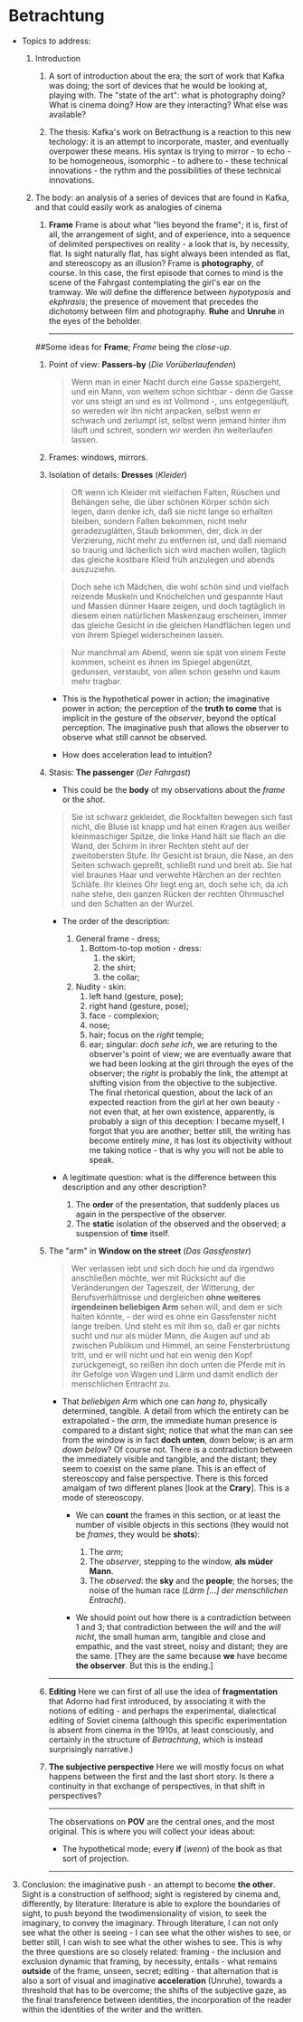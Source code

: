 # Betrachtung

- Topics to address:

	1. Introduction

		1. A sort of introduction about the era; the sort of work that Kafka was doing; the sort of devices that he would be looking at, playing with. The "state of the art": what is photography doing? What is cinema doing? How are they interacting? What else was available?

		2. The thesis: Kafka's work on Betracthung is a reaction to this new techology: it is an attempt to incorporate, master, and eventually overpower these means. His syntax is trying to mirror - to echo - to be homogeneous, isomorphic - to adhere to - these technical innovations - the rythm and the possibilities of these technical innovations.

	2. The body: an analysis of a series of devices that are found in Kafka, and that could easily work as analogies of cinema
		
		1.  __Frame__
Frame is about what "lies beyond the frame"; it is, first of all, the arrangement of sight, and of experience, into a sequence of delimited perspectives on reality - a look that is, by necessity, flat. Is sight naturally flat, has sight always been intended as flat, and stereoscopy as an illusion? Frame is __photography__, of course. In this case, the first episode that comes to mind is the scene of the Fahrgast contemplating the girl's ear on the tramway.
We will define the difference between _hypotyposis_ and _ekphrasis_; the presence of movement that precedes the dichotomy between film and photography. __Ruhe__ and __Unruhe__ in the eyes of the beholder.

            - - -

        ##Some ideas for __Frame__; _Frame_ being the _close-up_.
        
        1. Point of view: __Passers-by__ (_Die Vorüberlaufenden_)
        
            > Wenn man in einer Nacht durch eine Gasse spaziergeht, und ein Mann, von weitem schon sichtbar - denn die Gasse vor uns steigt an und es ist Vollmond -, uns entgegenläuft, so wereden wir ihn nicht anpacken, selbst wenn er schwach und zerlumpt ist, selbst wenn jemand hinter ihm läuft und schreit, sondern wir werden ihn weiterlaufen lassen.
        
        1. Frames: windows, mirrors.
        
            
        2. Isolation of details: __Dresses__ (_Kleider_)
            
            > Oft wenn ich Kleider mit vielfachen Falten, Rüschen und Behängen sehe, die über schönen Körper schön sich legen, dann denke ich, daß sie nicht lange so erhalten bleiben, sondern Falten bekommen, nicht mehr geradezuglätten, Staub bekommen, der, dick in der Verzierung, nicht mehr zu entfernen ist, und daß niemand so traurig und lächerlich sich wird machen wollen, täglich das gleiche kostbare Kleid früh anzulegen und abends auszuziehn. 
            
            > Doch sehe ich Mädchen, die wohl schön sind und vielfach reizende Muskeln und Knöchelchen und gespannte Haut und Massen dünner Haare zeigen, und doch tagtäglich in diesem einen natürlichen Maskenzaug erscheinen, immer das gleiche Gesicht in die gleichen Handflächen legen und von ihrem Spiegel widerscheinen lassen.
            
            > Nur manchmal am Abend, wenn sie spät von einem Feste kommen, scheint es ihnen im Spiegel abgenützt, gedunsen, verstaubt, von allen schon gesehn und kaum mehr tragbar.
                
            - This is the hypothetical power in action; the imaginative power in action; the perception of the __truth to come__ that is implicit in the gesture of the _observer_, beyond the optical perception. The imaginative push that allows the observer to observe what still cannot be observed.
                
            - How does acceleration lead to intuition?
        
        3. Stasis: __The passenger__ (_Der Fahrgast_)
        
            - This could be the __body__ of my observations about the _frame_ or the _shot_.
        
            > Sie ist schwarz gekleidet, die Rockfalten bewegen sich fast nicht, die Bluse ist knapp und hat einen Kragen aus weißer kleinmaschiger Spitze, die linke Hand hält sie flach an die Wand, der Schirm in ihrer Rechten steht auf der zweitobersten Stufe. Ihr Gesicht ist braun, die Nase, an den Seiten schwach gepreßt, schließt rund und breit ab. Sie hat viel braunes Haar und verwehte Härchen an der rechten Schläfe. Ihr kleines Ohr liegt eng an, doch sehe ich, da ich nahe stehe, den ganzen Rücken der rechten Ohrmuschel und den Schatten an der Wurzel.
            
            - The order of the description:
                1. General frame - dress;
                    1. Bottom-to-top motion - dress:
                        1. the skirt;
                        2. the shirt;
                        3. the collar;
                2. Nudity - skin:
                    1. left hand (gesture, pose);
                    2. right hand (gesture, pose);
                    3. face - complexion;
                    4. nose;                    
                    5. hair; focus on the _right_ temple;
                    6. ear; singular: _doch sehe ich_, we are returing to the observer's point of view; we are eventually aware that we had been looking at the girl through the eyes of the observer; the _right_ is probably the link, the attempt at shifting vision from the objective to the subjective. The final rhetorical question, about the lack of an expected reaction from the girl at her own beauty - not even that, at her own existence, apparently, is probably a sign of this deception: I became myself, I forgot that you are another; better still, the writing has become entirely _mine_, it has lost its objectivity without me taking notice - that is why you will not be able to speak.
            
            - A legitimate question: what is the difference between this description and any other description?
                1. The __order__ of the presentation, that suddenly places us again in the perspective of the observer.
                2. The __static__ isolation of the observed and the observed; a suspension of __time__ itself.
        
        1. The "arm" in __Window on the street__ (_Das Gassfenster_)
                    
            > Wer verlassen lebt und sich doch hie und da irgendwo anschließen möchte, wer mit Rücksicht auf die Veränderungen der Tageszeit, der Witterung, der Berufsverhältnisse und dergleichen __ohne weiteres irgendeinen beliebigen Arm__ sehen will, and dem er sich halten könnte, - der wird es ohne ein Gassfenster nicht lange treiben. Und steht es mit ihm so, daß er gar nichts sucht und nur als müder Mann, die Augen auf und ab zwischen Publikum und Himmel, an seine Fensterbrüstung tritt, und er will nicht und hat ein wenig den Kopf zurückgeneigt, so reißen ihn doch unten die Pferde mit in ihr Gefolge von Wagen und Lärm und damit endlich der menschlichen Entracht zu.
                        
            - That _beliebigen Arm_ which one can _hang to_, physically determined, tangible. A detail from which the entirety can be extrapolated - the _arm_, the immediate human presence is compared to a distant sight; notice that what the man can see from the window is in fact __doch unten__, down below; is an arm _down below_? Of course not. There is a contradiction between the immediately visible and tangible, and the distant; they seem to coexist on the same plane. This is an effect of stereoscopy and false perspective. There is this forced amalgam of two different planes [look at the __Crary__]. This is a mode of stereoscopy.
                    
                - We can __count__ the frames in this section, or at least the number of visible objects in this sections (they would not be _frames_, they would be __shots__):
                        
                    1. The _arm_;
                    2. The _observer_, stepping to the window, __als müder Mann__.
                    3. The _observed_: the __sky__ and the __people__; the horses; the noise of the human race (_Lärm [...] der menschlichen Entracht_).
                    
                - We should point out how there is a contradiction between 1 and 3; that contradiction between the _will_ and the _will nicht_, the small human arm, tangible and close and empathic, and the vast street, noisy and distant; they are the same. [They are the same because __we__ have become __the observer__. But this is the ending.]
        
        
            - - -
            
		2. __Editing__
Here we can first of all use the idea of __fragmentation__ that Adorno had first introduced, by associating it with the notions of editing - and perhaps the experimental, dialectical editing of Soviet cinema (although this specific experimentation is absent from cinema in the 1910s, at least consciously, and certainly in the structure of _Betrachtung_, which is instead surprisingly narrative.)
		3. __The subjective perspective__
Here we will mostly focus on what happens between the first and the last short story. Is there a continuity in that exchange of perspectives, in that shift in perspectives?

            - - -
            
            The observations on __POV__ are the central ones, and the most original. This is where you will collect your ideas about:
            
            - The hypothetical mode; every __if__ (_wenn_) of the book as that sort of projection.
            
            - - -

3. Conclusion: the imaginative push - an attempt to become __the other__.
Sight is a construction of selfhood; sight is registered by cinema and, differently, by literature: literature is able to explore the boundaries of sight, to push beyond the twodimensionality of vision, to seek the imaginary, to convey the imaginary. Through literature, I can not only see what the other is seeing - I can see what the other wishes to see, or better still, I can wish to see what the other wishes to see. This is why the three questions are so closely related: framing - the inclusion and exclusion dynamic that framing, by necessity, entails - what remains __outside__ of the frame, unseen, secret; editing - that alternation that is also a sort of visual and imaginative __acceleration__ (Unruhe), towards a threshold that has to be overcome; the shifts of the subjective gaze, as the final transference between identities, the incorporation of the reader within the identities of the writer and the written.
